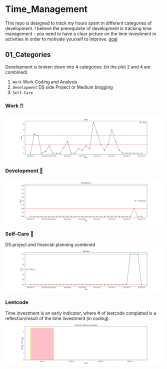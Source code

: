 # Time_Management
This repo is designed to track my hours spent in different categories of development. I believe the prerequisite of development is tracking time management - you need to have a clear picture on the time investment in activities in order to motivate yourself to improve. [goal](https://github.com/krystinli/Inner_Space/blob/master/Timeline/2021-01-17_%E2%80%9C%E6%BC%94%E5%91%98%E2%80%9D%E7%9A%84%E8%AF%9E%E7%94%9F.md#%E7%AC%AC%E4%B8%80%E6%AD%A513%E6%9C%88)

## 01_Categories
Development is broken down into 4 categories: (in the plot 2 and 4 are combined)
1. `Work` Work Coding and Analysis
2. `Development` DS side Project or Medium blogging
3. `Self-Care` 

### Work 🖱️
![work](https://github.com/krystinli/Time_Management/blob/main/img/work_plot.png)

### Development 🌳
![coding](https://github.com/krystinli/Time_Management/blob/main/img/dev_plot.png)

### Self-Care 💟
DS project and financial planning combined
![planning](https://github.com/krystinli/Time_Management/blob/main/img/care_plot.png)

### Leetcode
Time investment is an early indicator, where # of leetcode completed is a reflection/result of the time investment (in coding).
![leetcode](https://github.com/krystinli/Time_Management/blob/main/img/leetcode.png)
